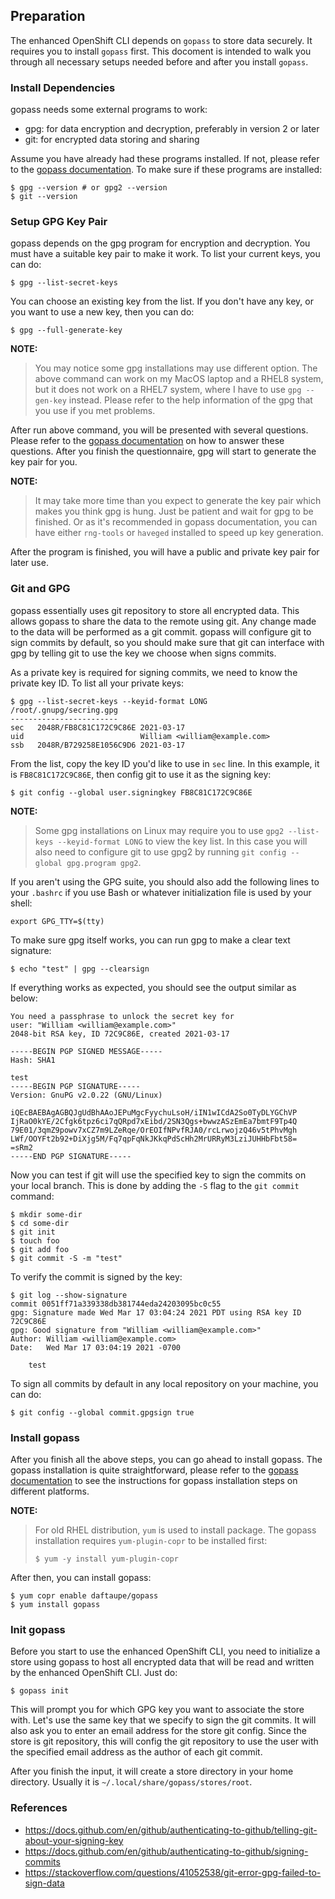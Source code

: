 ## Preparation

The enhanced OpenShift CLI depends on `gopass` to store data securely. It requires you to install `gopass` first. This docoment is intended to walk you through all necessary setups needed before and after you install `gopass`.

### Install Dependencies

gopass needs some external programs to work:

* gpg: for data encryption and decryption, preferably in version 2 or later
* git: for encrypted data storing and sharing

Assume you have already had these programs installed. If not, please refer to the [gopass documentation](https://github.com/gopasspw/gopass/blob/master/docs/setup.md#pre-installation-steps). To make sure if these programs are installed:
```shell
$ gpg --version # or gpg2 --version
$ git --version
```

### Setup GPG Key Pair

gopass depends on the gpg program for encryption and decryption. You must have a suitable key pair to make it work. To list your current keys, you can do:
```shell
$ gpg --list-secret-keys
```

You can choose an existing key from the list. If you don't have any key, or you want to use a new key, then you can do:
```shell
$ gpg --full-generate-key
```

**NOTE:**

> You may notice some gpg installations may use different option. The above command can work on my MacOS laptop and a RHEL8 system, but it does not work on a RHEL7 system, where I have to use `gpg --gen-key` instead. Please refer to the help information of the gpg that you use if you met problems.

After run above command, you will be presented with several questions. Please refer to the [gopass documentation](https://github.com/gopasspw/gopass/issues#set-up-a-gpg-key-pair) on how to answer these questions. After you finish the questionnaire, gpg will start to generate the key pair for you.

**NOTE:**

> It may take more time than you expect to generate the key pair which makes you think gpg is hung. Just be patient and wait for gpg to be finished. Or as it's recommended in gopass documentation, you can have either `rng-tools` or `haveged` installed to speed up key generation.

After the program is finished, you will have a public and private key pair for later use.

### Git and GPG

gopass essentially uses git repository to store all encrypted data. This allows gopass to share the data to the remote using git. Any change made to the data will be performed as a git commit. gopass will configure git to sign commits by default, so you should make sure that git can interface with gpg by telling git to use the key we choose when signs commits.

As a private key is required for signing commits, we need to know the private key ID. To list all your private keys:
```shell
$ gpg --list-secret-keys --keyid-format LONG
/root/.gnupg/secring.gpg
------------------------
sec   2048R/FB8C81C172C9C86E 2021-03-17
uid                          William <william@example.com>
ssb   2048R/B729258E1056C9D6 2021-03-17
```

From the list, copy the key ID you'd like to use in `sec` line. In this example, it is `FB8C81C172C9C86E`, then config git to use it as the signing key:
```shell
$ git config --global user.signingkey FB8C81C172C9C86E
```

**NOTE:**

> Some gpg installations on Linux may require you to use `gpg2 --list-keys --keyid-format LONG` to view the key list. In this case you will also need to configure git to use gpg2 by running `git config --global gpg.program gpg2`.

If you aren't using the GPG suite, you should also add the following lines to your `.bashrc` if you use Bash or whatever initialization file is used by your shell:
```shell
export GPG_TTY=$(tty)
```

To make sure gpg itself works, you can run gpg to make a clear text signature:
```shell
$ echo "test" | gpg --clearsign
```

If everything works as expected, you should see the output similar as below:
```
You need a passphrase to unlock the secret key for
user: "William <william@example.com>"
2048-bit RSA key, ID 72C9C86E, created 2021-03-17

-----BEGIN PGP SIGNED MESSAGE-----
Hash: SHA1

test
-----BEGIN PGP SIGNATURE-----
Version: GnuPG v2.0.22 (GNU/Linux)

iQEcBAEBAgAGBQJgUdBhAAoJEPuMgcFyychuLsoH/iIN1wICdA2So0TyDLYGChVP
IjRaO0kYE/2Cfgk6tpz6ci7qQRpd7xEibd/2SN3Qgs+bwwzASzEmEa7bmtF9Tp4Q
79E01/3qmZ9powv7xCZ7m9LZeRqe/OrEOIfNPvfRJA0/rcLrwojzQ46v5tPhvMgh
LWf/OOYFt2b92+DiXjg5M/Fq7qpFqNkJKkqPdScHh2MrURRyM3LziJUHHbFbt58=
=sRm2
-----END PGP SIGNATURE-----
```

Now you can test if git will use the specified key to sign the commits on your local branch. This is done by adding the `-S` flag to the `git commit` command:
```shell
$ mkdir some-dir
$ cd some-dir
$ git init
$ touch foo
$ git add foo
$ git commit -S -m "test"
```

To verify the commit is signed by the key:
```shell
$ git log --show-signature
commit 0051ff71a339338db381744eda24203095bc0c55
gpg: Signature made Wed Mar 17 03:04:24 2021 PDT using RSA key ID 72C9C86E
gpg: Good signature from "William <william@example.com>"
Author: William <william@example.com>
Date:   Wed Mar 17 03:04:19 2021 -0700

    test
```

To sign all commits by default in any local repository on your machine, you can do:
```shell
$ git config --global commit.gpgsign true
```

### Install gopass

After you finish all the above steps, you can go ahead to install gopass. The gopass installation is quite straightforward, please refer to the [gopass documentation](https://github.com/gopasspw/gopass/issues#installation-steps) to see the instructions for gopass installation steps on different platforms.

**NOTE:**

> For old RHEL distribution, `yum` is used to install package. The gopass installation requires `yum-plugin-copr` to be installed first:
> ```shell
> $ yum -y install yum-plugin-copr
> ```

After then, you can install gopass:
```shell
$ yum copr enable daftaupe/gopass
$ yum install gopass
```

### Init gopass

Before you start to use the enhanced OpenShift CLI, you need to initialize a store using gopass to host all encrypted data that will be read and written by the enhanced OpenShift CLI. Just do:
```shell
$ gopass init
```

This will prompt you for which GPG key you want to associate the store with. Let's use the same key that we specify to sign the git commits. It will also ask you to enter an email address for the store git config. Since the store is git repository, this will config the git repository to use the user with the specified email address as the author of each git commit.

After you finish the input, it will create a store directory in your home directory. Usually it is `~/.local/share/gopass/stores/root`.

### References

* https://docs.github.com/en/github/authenticating-to-github/telling-git-about-your-signing-key
* https://docs.github.com/en/github/authenticating-to-github/signing-commits
* https://stackoverflow.com/questions/41052538/git-error-gpg-failed-to-sign-data
